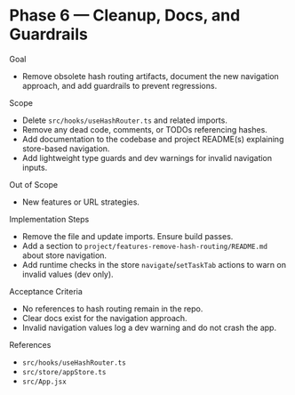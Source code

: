# Phase 6 — Cleanup, Docs, and Guardrails

Goal
- Remove obsolete hash routing artifacts, document the new navigation approach, and add guardrails to prevent regressions.

Scope
- Delete `src/hooks/useHashRouter.ts` and related imports.
- Remove any dead code, comments, or TODOs referencing hashes.
- Add documentation to the codebase and project README(s) explaining store-based navigation.
- Add lightweight type guards and dev warnings for invalid navigation inputs.

Out of Scope
- New features or URL strategies.

Implementation Steps
- Remove the file and update imports. Ensure build passes.
- Add a section to `project/features-remove-hash-routing/README.md` about store navigation.
- Add runtime checks in the store `navigate`/`setTaskTab` actions to warn on invalid values (dev only).

Acceptance Criteria
- No references to hash routing remain in the repo.
- Clear docs exist for the navigation approach.
- Invalid navigation values log a dev warning and do not crash the app.

References
- `src/hooks/useHashRouter.ts`
- `src/store/appStore.ts`
- `src/App.jsx`
